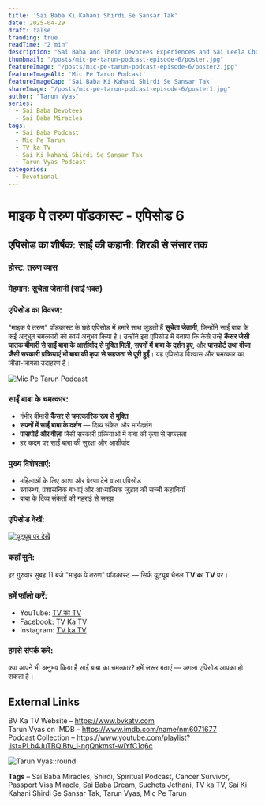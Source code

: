 ```yaml
---
title: 'Sai Baba Ki Kahani Shirdi Se Sansar Tak'
date: 2025-04-29
draft: false
tranding: true
readTime: "2 min"
description: "Sai Baba and Their Devotees Experiences and Sai Leela Chamatkar in Their Lives."
thumbnail: "/posts/mic-pe-tarun-podcast-episode-6/poster.jpg"
featureImage: "/posts/mic-pe-tarun-podcast-episode-6/poster2.jpg"
featureImageAlt: 'Mic Pe Tarun Podcast'
featureImageCap: 'Sai Baba Ki Kahani Shirdi Se Sansar Tak'
shareImage: "/posts/mic-pe-tarun-podcast-episode-6/poster1.jpg"
author: "Tarun Vyas"
series:
  - Sai Baba Devotees
  - Sai Baba Miracles
tags:
  - Sai Baba Podcast
  - Mic Pe Tarun
  - TV ka TV
  - Sai Ki kahani Shirdi Se Sansar Tak
  - Tarun Vyas Podcast
categories:
  - Devotional
---
```

# माइक पे तरुण पॉडकास्ट - एपिसोड 6

## एपिसोड का शीर्षक: साईं की कहानी: शिरडी से संसार तक

### होस्ट: तरुण व्यास  
### मेहमान: सुचेता जेतानी (साईं भक्त)

### एपिसोड का विवरण:
"माइक पे तरुण" पॉडकास्ट के छठे एपिसोड में हमारे साथ जुड़ती हैं **सुचेता जेतानी**, जिन्होंने साईं बाबा के कई अद्भुत चमत्कारों को स्वयं अनुभव किया है। उन्होंने इस एपिसोड में बताया कि कैसे उन्हें **कैंसर जैसी घातक बीमारी से साईं बाबा के आशीर्वाद से मुक्ति मिली**, **सपनों में बाबा के दर्शन हुए**, और **पासपोर्ट तथा वीजा जैसी सरकारी प्रक्रियाएं भी बाबा की कृपा से सहजता से पूरी हुईं**। यह एपिसोड विश्वास और चमत्कार का जीता-जागता उदाहरण है।

![Mic Pe Tarun Podcast](/posts/mic-pe-tarun-podcast-episode-6/poster2.jpg)

### साईं बाबा के चमत्कार:
- गंभीर बीमारी **कैंसर से चमत्कारिक रूप से मुक्ति**  
- **सपनों में साईं बाबा के दर्शन** — दिव्य संकेत और मार्गदर्शन  
- **पासपोर्ट और वीज़ा** जैसी सरकारी प्रक्रियाओं में बाबा की कृपा से सफलता  
- हर कदम पर साईं बाबा की सुरक्षा और आशीर्वाद

### मुख्य विशेषताएं:
- महिलाओं के लिए आशा और प्रेरणा देने वाला एपिसोड  
- स्वास्थ्य, प्रशासनिक बाधाएं और आध्यात्मिक जुड़ाव की सच्ची कहानियाँ  
- बाबा के दिव्य संकेतों की गहराई से समझ

### एपिसोड देखें:
[![यूट्यूब पर देखें](https://img.youtube.com/vi/DLLfg1knPQ8&t=2s/0.jpg)](https://youtu.be/DLLfg1knPQ8&t=2s)

### कहाँ सुने:
हर गुरुवार सुबह 11 बजे "माइक पे तरुण" पॉडकास्ट — सिर्फ यूट्यूब चैनल **TV का TV** पर।

### हमें फॉलो करें:
- YouTube: [TV का TV](https://www.youtube.com/@TVKATV)  
- Facebook: [TV Ka TV](https://www.facebook.com/share/1FWhZ5cWTT/?mibextid=wwXIfr)  
- Instagram: [TV ka TV](https://www.instagram.com/tvkatv_hindu_dharma_channel?igsh=NDI3OTJlaTg3Z2E%3D&utm_source=qr)

### हमसे संपर्क करें:
क्या आपने भी अनुभव किया है साईं बाबा का चमत्कार? हमें ज़रूर बताएं — अगला एपिसोड आपका हो सकता है।

## External Links  
BV Ka TV Website – https://www.bvkatv.com  
Tarun Vyas on IMDB – https://www.imdb.com/name/nm6071677  
Podcast Collection – https://www.youtube.com/playlist?list=PLb4JuTBQlBtv_i-ngQnkmsf-wiYfC1q6c  

![Tarun Vyas::round](/images/profile.png)

**Tags** – Sai Baba Miracles, Shirdi, Spiritual Podcast, Cancer Survivor, Passport Visa Miracle, Sai Baba Dream, Sucheta Jethani, TV ka TV, Sai Ki Kahani Shirdi Se Sansar Tak, Tarun Vyas, Mic Pe Tarun


